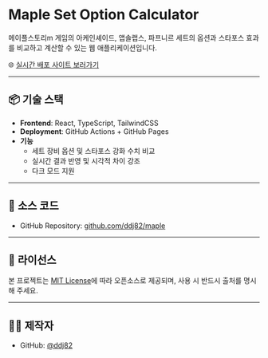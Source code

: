 # Maple Set Option Calculator

메이플스토리m 게임의 아케인셰이드, 앱솔랩스, 파프니르 세트의 옵션과 스타포스 효과를 비교하고 계산할 수 있는 웹 애플리케이션입니다.

🌐 [실시간 배포 사이트 보러가기](https://ddj82.github.io/maple/)

---

## 📦 기술 스택

- **Frontend**: React, TypeScript, TailwindCSS
- **Deployment**: GitHub Actions + GitHub Pages
- **기능**
    - 세트 장비 옵션 및 스타포스 강화 수치 비교
    - 실시간 결과 반영 및 시각적 차이 강조
    - 다크 모드 지원

---

## 🔗 소스 코드

- GitHub Repository: [github.com/ddj82/maple](https://github.com/ddj82/maple)

---

## 📜 라이선스

본 프로젝트는 [MIT License](./LICENSE)에 따라 오픈소스로 제공되며, 사용 시 반드시 출처를 명시해 주세요.

---

## 🙋‍♂️ 제작자

- GitHub: [@ddj82](https://github.com/ddj82)
